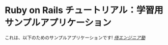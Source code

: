 # Ruby on Rails チュートリアル：学習用サンプルアプリケーション

これは、以下のためのサンプルアプリケーションです!
[*侍エンジニア塾*](http://www.sejuku.net/)
